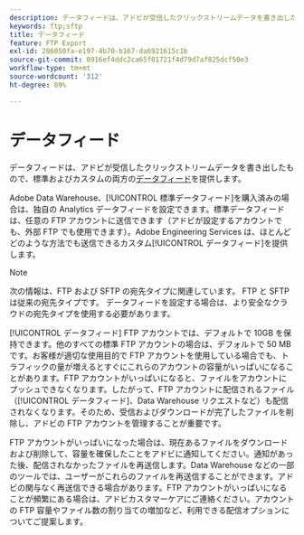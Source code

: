 ```yaml
---
description: データフィードは、アドビが受信したクリックストリームデータを書き出したもので、標準およびカスタムの両方のデータフィードを提供します。
keywords: ftp;sftp
title: データフィード
feature: FTP Export
exl-id: 286050fa-e197-4b70-b167-da6921615c1b
source-git-commit: 0916ef4ddc2ca65f01721f4d79d7af825dcf50e3
workflow-type: tm+mt
source-wordcount: '312'
ht-degree: 89%

---
```


# データフィード

データフィードは、アドビが受信したクリックストリームデータを書き出したもので、標準およびカスタムの両方の[データフィード](/help/export/analytics-data-feed/data-feed-overview.md)を提供します。

Adobe Data Warehouse、[!UICONTROL 標準データフィード]を購入済みの場合は、独自の Analytics データフィードを設定できます。標準データフィードは、任意の FTP アカウントに送信できます（アドビが設定するアカウントでも、外部 FTP でも使用できます）。Adobe Engineering Services は、ほとんどどのような方法でも送信できるカスタム[!UICONTROL データフィード]を提供します。

>[!NOTE]
>
>次の情報は、FTP および SFTP の宛先タイプに関連しています。 FTP と SFTP は従来の宛先タイプです。 データフィードを設定する場合は、より安全なクラウドの宛先タイプを使用する必要があります。


[!UICONTROL データフィード] FTP アカウントでは、デフォルトで 10GB を保持できます。他のすべての標準 FTP アカウントの場合は、デフォルトで 50 MB です。お客様が適切な使用目的で FTP アカウントを使用している場合でも、トラフィックの量が増えるとすぐにこれらのアカウントの容量がいっぱいになることがあります。FTP アカウントがいっぱいになると、ファイルをアカウントにプッシュできなくなります。したがって、FTP アカウントに配信されるファイル（[!UICONTROL データフィード]、Data Warehouse リクエストなど）も配信されなくなります。そのため、受信およびダウンロードが完了したファイルを削除し、アドビの FTP アカウントを管理することが重要です。

FTP アカウントがいっぱいになった場合は、現在あるファイルをダウンロードおよび削除して、容量を確保したことをアドビに通知してください。通知があった後、配信されなかったファイルを再送信します。Data Warehouse などの一部のツールでは、ユーザーがこれらのファイルを再送信することができます。アドビの関与なく再送信できる場合があります。FTP アカウントがいっぱいになることが頻繁にある場合は、アドビカスタマーケアにご連絡ください。アカウントの FTP 容量やファイル数の割り当ての増加など、利用できる配信オプションについてご提案します。
